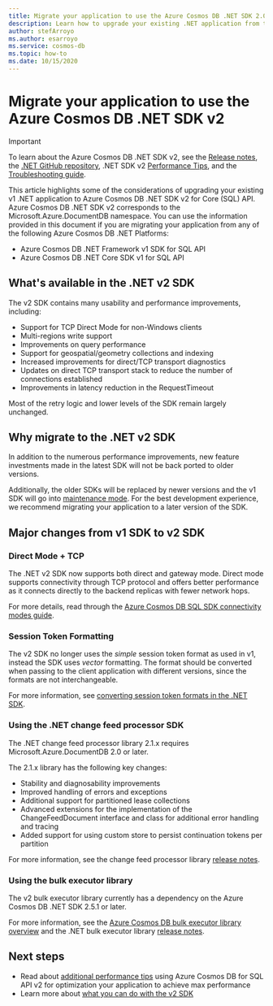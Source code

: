 ```yaml
---
title: Migrate your application to use the Azure Cosmos DB .NET SDK 2.0 (com.azure.cosmos)
description: Learn how to upgrade your existing .NET application from the v1 SDK to .NET SDK v2 (com.azure.cosmos package) for Core (SQL) API.
author: stefArroyo
ms.author: esarroyo
ms.service: cosmos-db
ms.topic: how-to
ms.date: 10/15/2020
---
```


# Migrate your application to use the Azure Cosmos DB .NET SDK v2

> [!IMPORTANT]
> To learn about the Azure Cosmos DB .NET SDK v2, see the [Release notes](sql-api-sdk-dotnet.md), the [.NET GitHub repository](https://github.com/Azure/azure-cosmos-dotnet-v2), .NET SDK v2 [Performance Tips](performance-tips.md), and the [Troubleshooting guide](troubleshoot-dot-net-sdk.md).
>

This article highlights some of the considerations of upgrading your existing v1 .NET application to Azure Cosmos DB .NET SDK v2 for Core (SQL) API. Azure Cosmos DB .NET SDK v2 corresponds to the Microsoft.Azure.DocumentDB namespace. You can use the information provided in this document if you are migrating your application from any of the following Azure Cosmos DB .NET Platforms:

* Azure Cosmos DB .NET Framework v1 SDK for SQL API
* Azure Cosmos DB .NET Core SDK v1 for SQL API

## What's available in the .NET v2 SDK

The v2 SDK contains many usability and performance improvements, including:

* Support for TCP Direct Mode for non-Windows clients
* Multi-regions write support
* Improvements on query performance
* Support for geospatial/geometry collections and indexing
* Increased improvements for direct/TCP transport diagnostics
* Updates on direct TCP transport stack to reduce the number of connections established
* Improvements in latency reduction in the RequestTimeout

Most of the retry logic and lower levels of the SDK remain largely unchanged.

## Why migrate to the .NET v2 SDK

In addition to the numerous performance improvements, new feature investments made in the latest SDK will not be back ported to older versions.

Additionally, the older SDKs will be replaced by newer versions and the v1 SDK will go into [maintenance mode](sql-api-sdk-dotnet.md). For the best development experience, we recommend migrating your application to a later version of the SDK.

## Major changes from v1 SDK to v2 SDK

### Direct Mode + TCP

The .NET v2 SDK now supports both direct and gateway mode. Direct mode supports connectivity through TCP protocol and offers better performance as it connects directly to the backend replicas with fewer network hops.

For more details, read through the [Azure Cosmos DB SQL SDK connectivity modes guide](sql-sdk-connection-modes.md).

### Session Token Formatting

The v2 SDK no longer uses the *simple* session token format as used in v1, instead the SDK uses *vector* formatting. The format should be converted when passing to the client application with different versions, since the formats are not interchangeable.

For more information, see [converting session token formats in the .NET SDK](how-to-convert-session-token.md).

### Using the .NET change feed processor SDK

The .NET change feed processor library 2.1.x requires Microsoft.Azure.DocumentDB 2.0 or later.

The 2.1.x library has the following key changes:

* Stability and diagnosability improvements
* Improved handling of errors and exceptions
* Additional support for partitioned lease collections
* Advanced extensions for the implementation of the ChangeFeedDocument interface and class for additional error handling and tracing
* Added support for using custom store to persist continuation tokens per partition

For more information, see the change feed processor library [release notes](sql-api-sdk-dotnet-changefeed.md).

### Using the bulk executor library

The v2 bulk executor library currently has a dependency on the Azure Cosmos DB .NET SDK 2.5.1 or later.

For more information, see the [Azure Cosmos DB bulk executor library overview](bulk-executor-overview.md) and the .NET bulk executor library [release notes](sql-api-sdk-bulk-executor-dot-net.md).

## Next steps

* Read about [additional performance tips](sql-api-get-started.md) using Azure Cosmos DB for SQL API v2 for optimization your application to achieve max performance
* Learn more about [what you can do with the v2 SDK](sql-api-dotnet-samples.md)
